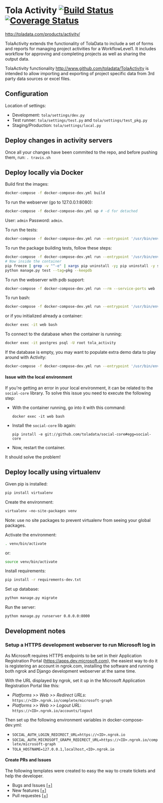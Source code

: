 # Tola Activity [![Build Status](https://travis-ci.org/toladata/TolaActivity.svg?branch=master)](https://travis-ci.org/toladata/TolaActivity) [![Coverage Status](https://coveralls.io/repos/github/toladata/TolaActivity/badge.svg)](https://coveralls.io/github/toladata/TolaActivity)

http://toladata.com/products/activity/

TolaActivity extends the functionality of TolaData to include a set of forms and
reports for managing project activities for a WorkflowLevel1.  It includes workflow for approving
and completing projects as well as sharing the output data.

TolaActivity functionality http://www.github.com/toladata/TolaActivity is intended to allow importing
and exporting of project specific data from 3rd party data sources or excel
files.


## Configuration

Location of settings:

* Development: `tola/settings/dev.py`
* Test runner: `tola/settings/test.py` and `tola/settings/test_pkg.py`
* Staging/Production: `tola/settings/local.py`


## Deploy changes in activity servers

Once all your changes have been commited to the repo, and before pushing them, run:
`. travis.sh`


## Deploy locally via Docker

Build first the images:

```bash
docker-compose -f docker-compose-dev.yml build
```

To run the webserver (go to 127.0.0.1:8080):

```bash
docker-compose -f docker-compose-dev.yml up # -d for detached
```

User: `admin`
Password: `admin`.

To run the tests:

```bash
docker-compose -f docker-compose-dev.yml run --entrypoint '/usr/bin/env' --rm web python manage.py test # --keepdb to run second time faster
```

To run the package building tests, follow these steps:

```bash
docker-compose -f docker-compose-dev.yml run --entrypoint '/usr/bin/env' --rm web bash
# Now inside the container
pip freeze | grep -v "^-e" | xargs pip uninstall -y; pip uninstall -y social_auth_core; cat requirements.txt | grep "^Django==\|^psycopg2" | xargs pip install; pip install -r requirements-pkg.txt
python manage.py test --tag=pkg --keepdb
```

To run the webserver with pdb support:

```bash
docker-compose -f docker-compose-dev.yml run --rm --service-ports web
```

To run bash:

```bash
docker-compose -f docker-compose-dev.yml run --entrypoint '/usr/bin/env' --rm web bash
```

or if you initialized already a container:

```bash
docker exec -it web bash
```

To connect to the database when the container is running:

```bash
docker exec -it postgres psql -U root tola_activity
```

If the database is empty, you may want to populate extra demo data to play
around with Activity:

```bash
docker-compose -f docker-compose-dev.yml run --entrypoint '/usr/bin/env' --rm web python manage.py loadinitialdata  --demo
```

#### Issue with the local environment

If you're getting an error in your local environment, it can be related to 
the `social-core` library. To solve this issue you need to execute the 
following step:

- With the container running, go into it with this command:
  
  `docker exec -it web bash`
  
- Install the `social-core` lib again:

  `pip install -e git://github.com/toladata/social-core#egg=social-core`

- Now, restart the container.

It should solve the problem!


## Deploy locally using virtualenv

Given pip is installed:

```bash
pip install virtualenv
```

Create the environment:

```bash
virtualenv —no-site-packages venv
````

Note: use no site packages to prevent virtualenv from seeing your global packages.

Activate the environment:

```bash
. venv/bin/activate
```

or:

```bash
source venv/bin/activate
```

Install requirements:

```bash
pip install -r requirements-dev.txt
```

Set up database:

```bash
python manage.py migrate
```

Run the server:

```bash
python manage.py runserver 0.0.0.0:8000
```

## Development notes

### Setup a HTTPS development webserver to run Microsoft log in

As Microsoft requires HTTPS endpoints to be set in their Application
Registration Portal (https://apps.dev.microsoft.com), the easiest way to do it
is registering an account in ngrok.com, installing the software and running
both ngrok and Django development webserver at the same time.

With the URL displayed by ngrok, set it up in the Microsoft Application
Registration Portal like this:

* *Platforms >> Web >> Redirect URLs*: `https://<ID>.ngrok.io/complete/microsoft-graph`
* *Platforms >> Web >> Logout URL*: `https://<ID>.ngrok.io/accounts/logout`

Then set up the following environment variables in docker-compose-dev.yml:

* `SOCIAL_AUTH_LOGIN_REDIRECT_URL=https://<ID>.ngrok.io`
* `SOCIAL_AUTH_MICROSOFT_GRAPH_REDIRECT_URL=https://<ID>.ngrok.io/complete/microsoft-graph`
* `TOLA_HOSTNAME=127.0.0.1,localhost,<ID>.ngrok.io`

#### Create PRs and Issues
The following templates were created to easy the way to create tickets and help the developer.

- Bugs and Issues [[+]](https://github.com/toladata/TolaActivity/issues/new?template=issue_template.md)
- New features [[+]](https://github.com/toladata/TolaActivity/issues/new?template=new_features.md)
- Pull requestes [[+]](https://github.com/toladata/TolaActivity/compare/master...demo?template=pull_request.md)